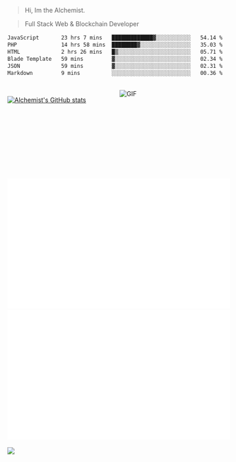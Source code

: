 > Hi, Im the Alchemist.

> Full Stack Web & Blockchain Developer


<!--START_SECTION:waka-->

```text
JavaScript       23 hrs 7 mins   █████████████▓░░░░░░░░░░░   54.14 %
PHP              14 hrs 58 mins  ████████▓░░░░░░░░░░░░░░░░   35.03 %
HTML             2 hrs 26 mins   █▒░░░░░░░░░░░░░░░░░░░░░░░   05.71 %
Blade Template   59 mins         ▓░░░░░░░░░░░░░░░░░░░░░░░░   02.34 %
JSON             59 mins         ▓░░░░░░░░░░░░░░░░░░░░░░░░   02.31 %
Markdown         9 mins          ░░░░░░░░░░░░░░░░░░░░░░░░░   00.36 %
```

<!--END_SECTION:waka-->


<br />

<img align="right" alt="GIF" src="https://user-images.githubusercontent.com/5355808/139111924-210cc6fa-9fb1-4dac-929d-6324a5836a92.gif" width="250" height="200" />

[![Alchemist's GitHub stats](https://github-readme-stats.vercel.app/api?username=DrMaxis&show_icons=true&theme=outrun&count_private=true)](#)

![](https://raw.githubusercontent.com/DrMaxis/github-stats-transparent/output/generated/overview.svg)
![](https://raw.githubusercontent.com/DrMaxis/github-stats-transparent/output/generated/languages.svg)

 
<a href="https://count.getloli.com/"><img src="https://count.getloli.com/get/@:maxis-the-alchemist?theme=rule34"></a>
<!-- https://count.getloli.com/get/@alchemist?theme=rule34 -->
<br>


